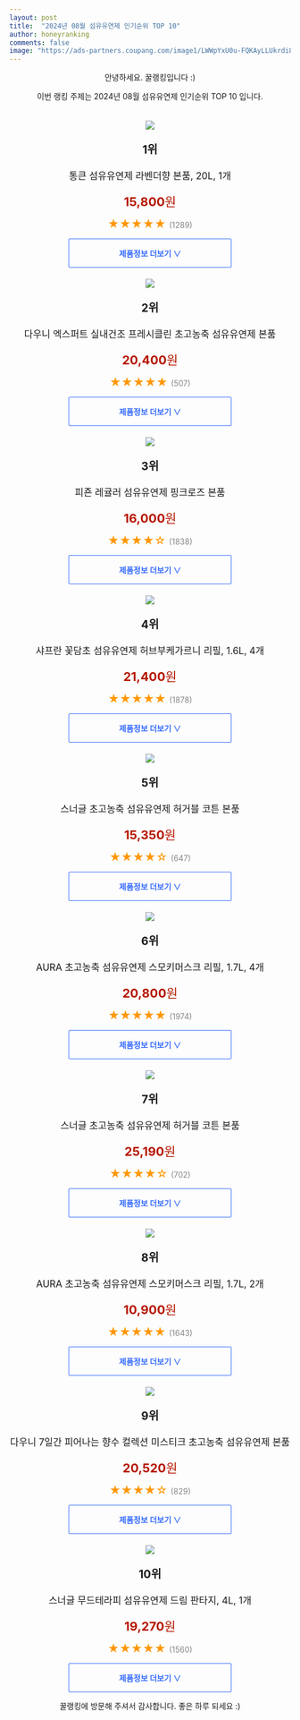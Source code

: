 ```yaml
---
layout: post
title:  "2024년 08월 섬유유연제 인기순위 TOP 10"
author: honeyranking
comments: false
image: "https://ads-partners.coupang.com/image1/LWWpYxU0u-FQKAyLLUkrdi8zhWVxKifuxOqeyyuWQIaWlPTkl2h5XO-zVogDI9Ei4LA9UIYq2g-vScUpFmsXrdIi6dsN2FoLYne4m3ra78D4xDSgurYj62w8u7tJHCLTryIKcJLhWJOdxtKVMC5HpNM3ZPaXvjjVjouloMhr1s--V7rvpDZur9FkIzErlDFYx0AVPxBtJ7u71UbhekGYFcXgXnp8CTmz5JaPD8H2OflMopuMm07zxA4ZtI1e58eQOlAS1tKfNseGNcr16UfymJIuXSZSXinW-VVCjsltaw=="
---
```

<p style="text-align: center;">안녕하세요. 꿀랭킹입니다 :)</p>
<p style="text-align: center;">이번 랭킹 주제는 2024년 08월 섬유유연제 인기순위 TOP 10 입니다.</p><center><img src="https://ads-partners.coupang.com/image1/LWWpYxU0u-FQKAyLLUkrdi8zhWVxKifuxOqeyyuWQIaWlPTkl2h5XO-zVogDI9Ei4LA9UIYq2g-vScUpFmsXrdIi6dsN2FoLYne4m3ra78D4xDSgurYj62w8u7tJHCLTryIKcJLhWJOdxtKVMC5HpNM3ZPaXvjjVjouloMhr1s--V7rvpDZur9FkIzErlDFYx0AVPxBtJ7u71UbhekGYFcXgXnp8CTmz5JaPD8H2OflMopuMm07zxA4ZtI1e58eQOlAS1tKfNseGNcr16UfymJIuXSZSXinW-VVCjsltaw==" style="margin-top:20px" /></center><p style="text-align: center; font-size: 20px"><b>1위</b></p><p style="text-align: center; font-size: 17px">통큰 섬유유연제 라벤더향 본품, 20L, 1개</p><p style="text-align: center;"><span style="color: #b61800; font-size: 22px;"><b>15,800</b>원</span></p><p style="text-align: center;"><span style="color: #ff9600; font-size: 20px;">★★★★★ </span><span style="color: #878787;">(1289)</span></p><center><a href="https://link.coupang.com/re/AFFSDP?lptag=AF3899140&subid=honeyrank&pageKey=6091282621&itemId=2163712723&vendorItemId=86493814091&traceid=V0-153-c31e5524578917fa&clickBeacon=3172e8c0-6381-11ef-a2b8-c2ddb9f6fb3a%7E3&requestid=20240826170000300125519224&token=31850C%7CMIXED"><div style="font-size: 14px; display: inline-block; padding: 15px 90px; color: #346aff; border-radius: 2px; border: 1px solid #346aff; cursor: pointer;"><b>제품정보 더보기 &or;</b></div></a></center><center><img src="https://ads-partners.coupang.com/image1/hffjXzX96HDCcDdEhQzFKCk8aCKgtgZ3mkz8ZDDVF99cWfMbTquNPZbD6nIuhI-bOXWxHkQsIeatLHZkStCENPuYltyfdDucIaQsQWvqyn83iKy6sZy_zy4OMvHtiuiuyqOomuurKMaVGeCaUcDp29nXPzwJT-U35WT1Qy29gBkrQyaYqgXEI3ou4hKsDxjJcYrkb-64IqhGLWKjPn4E_vxpnZqWRRQ679ywTOgb0RQdv6rnn1o4yAOb1Q4UtvzoaveAmpg8Mwkd_FDPUjjXc0FtPBxOySa5ExmN" style="margin-top:20px" /></center><p style="text-align: center; font-size: 20px"><b>2위</b></p><p style="text-align: center; font-size: 17px">다우니 엑스퍼트 실내건조 프레시클린 초고농축 섬유유연제 본품</p><p style="text-align: center;"><span style="color: #b61800; font-size: 22px;"><b>20,400</b>원</span></p><p style="text-align: center;"><span style="color: #ff9600; font-size: 20px;">★★★★★ </span><span style="color: #878787;">(507)</span></p><center><a href="https://link.coupang.com/re/AFFSDP?lptag=AF3899140&subid=honeyrank&pageKey=7477829804&itemId=20001748197&vendorItemId=71805128607&traceid=V0-153-9a465f9809b357b4&requestid=20240826170000300125519224&token=31850C%7CMIXED"><div style="font-size: 14px; display: inline-block; padding: 15px 90px; color: #346aff; border-radius: 2px; border: 1px solid #346aff; cursor: pointer;"><b>제품정보 더보기 &or;</b></div></a></center><center><img src="https://ads-partners.coupang.com/image1/gY35vn4B1P1BwqorgSZcV-LJEpgyIyf8MqMRNPSSBeG7gerJ1H4eqZffOmvP6PL0fIgKNoGVb4g8V9qwQRg0fwy7RxIJIFrY3EPYXU55IDMB6WUJ6If3bF5rc0OUUgGtrzn90cXK5r9jp-DkEh1WGnVVThT0OWIBvZR5CsGC4NWmdDxL6oO6Sy-6QpdX-NrkqD-BozKbk633fDo0MsJ6cVmD_pbrTLmpu-GTpMi2SSIbQhGBAJVMNxRW5nbp07yRb1NLRsMvkMGkGC5jqN8Dmg-BJfQPgt7Njw==" style="margin-top:20px" /></center><p style="text-align: center; font-size: 20px"><b>3위</b></p><p style="text-align: center; font-size: 17px">피죤 레귤러 섬유유연제 핑크로즈 본품</p><p style="text-align: center;"><span style="color: #b61800; font-size: 22px;"><b>16,000</b>원</span></p><p style="text-align: center;"><span style="color: #ff9600; font-size: 20px;">★★★★☆ </span><span style="color: #878787;">(1838)</span></p><center><a href="https://link.coupang.com/re/AFFSDP?lptag=AF3899140&subid=honeyrank&pageKey=142412365&itemId=6088507327&vendorItemId=3056632559&traceid=V0-153-72a4a71d73f4678a&requestid=20240826170000300125519224&token=31850C%7CMIXED"><div style="font-size: 14px; display: inline-block; padding: 15px 90px; color: #346aff; border-radius: 2px; border: 1px solid #346aff; cursor: pointer;"><b>제품정보 더보기 &or;</b></div></a></center><center><img src="https://ads-partners.coupang.com/image1/qD3WrBoF-FjLsAiYqDbEu56_KpdcB-H8pJbOVi-1qRJH61TUY-bjc0uvVVqFuPqhG-kLXf1aMpvlQvGvgqAUh95uTvjo8Oi1zGR0gBXnltZRA1ZK_d8u7kXhvvmnY3sadPNh2jtzchNklrhW45VhGN4aLsGTQGLnjOTtGJqhIcyF1JwIDy9ZuiId-cM__KrV_0vnorkGglQYKC4t8SmD0Q4O05Xk8Xply8kpDT5smnEA8DdQJWXl0pPYMm9TEUq68YJbK-l3HzJlM8o-0VSBlEnY8m-KVLohAtdguqe8mf8=" style="margin-top:20px" /></center><p style="text-align: center; font-size: 20px"><b>4위</b></p><p style="text-align: center; font-size: 17px">샤프란 꽃담초 섬유유연제 허브부케가르니 리필, 1.6L, 4개</p><p style="text-align: center;"><span style="color: #b61800; font-size: 22px;"><b>21,400</b>원</span></p><p style="text-align: center;"><span style="color: #ff9600; font-size: 20px;">★★★★★ </span><span style="color: #878787;">(1878)</span></p><center><a href="https://link.coupang.com/re/AFFSDP?lptag=AF3899140&subid=honeyrank&pageKey=7217468945&itemId=12734131782&vendorItemId=88356356748&traceid=V0-153-34234c4a29459fde&clickBeacon=3172e8c0-6381-11ef-b9ef-9ac6d54e2524%7E3&requestid=20240826170000300125519224&token=31850C%7CMIXED"><div style="font-size: 14px; display: inline-block; padding: 15px 90px; color: #346aff; border-radius: 2px; border: 1px solid #346aff; cursor: pointer;"><b>제품정보 더보기 &or;</b></div></a></center><center><img src="https://ads-partners.coupang.com/image1/A1mFZ1j4DdXJXXjWA1u4QOB5a0RUEh_7p6ZyuDZYe-xItHQN9kA5vTfmV2L9NO3I5oq_7i7dfdWR2oMdd4ikA3J-27Sf917h5DmroDNHCnPCC2p3G5_gK5COpj9fX1bPUXA0FwPRhe9QWniFWYQtCNNHoy0M6xNGcqAg97njW56JnuA6mKR8zNCWDXnOFICa1akn-cOv00rbHwY-Neh-sQvGCGq-FDe3Qz7odfRU4uoYzQ3uAI7ojT3Y12y1IL3wTB0_nU7ZSozWkH2o-ilavnJ80wF8bPRA9g4R" style="margin-top:20px" /></center><p style="text-align: center; font-size: 20px"><b>5위</b></p><p style="text-align: center; font-size: 17px">스너글 초고농축 섬유유연제 허거블 코튼 본품</p><p style="text-align: center;"><span style="color: #b61800; font-size: 22px;"><b>15,350</b>원</span></p><p style="text-align: center;"><span style="color: #ff9600; font-size: 20px;">★★★★☆ </span><span style="color: #878787;">(647)</span></p><center><a href="https://link.coupang.com/re/AFFSDP?lptag=AF3899140&subid=honeyrank&pageKey=1703093047&itemId=19447429883&vendorItemId=70887318328&traceid=V0-153-bcbab910713e5773&requestid=20240826170000300125519224&token=31850C%7CMIXED"><div style="font-size: 14px; display: inline-block; padding: 15px 90px; color: #346aff; border-radius: 2px; border: 1px solid #346aff; cursor: pointer;"><b>제품정보 더보기 &or;</b></div></a></center><center><img src="https://ads-partners.coupang.com/image1/KDZhHOFz2jLslpRAKIOy14wQV7OXkgENoRuCMhbFIfACzDONURhquHlGEURH-05Qsd9zqU_z_RufbUqTMc02H1OVtFdrQ3uM-LYAM0gAJ9vMWKPNEtUeoa7SE__WGkMjHL8SOghb7mQmNsllNxMdJICMHtubf5ltIvge7KErJt3UVxUczCckFqeEonxlb2vSwsHbAqKsfv58oC5IpZ-8Yyzv-7yjbtFn3GTElqdqSQcve693BsvYFU7CQMlUm_TgTxM0li5OVCxoaaUE4WmHUb2dElP53xG8yLYRmPl8cFQ=" style="margin-top:20px" /></center><p style="text-align: center; font-size: 20px"><b>6위</b></p><p style="text-align: center; font-size: 17px">AURA 초고농축 섬유유연제 스모키머스크 리필, 1.7L, 4개</p><p style="text-align: center;"><span style="color: #b61800; font-size: 22px;"><b>20,800</b>원</span></p><p style="text-align: center;"><span style="color: #ff9600; font-size: 20px;">★★★★★ </span><span style="color: #878787;">(1974)</span></p><center><a href="https://link.coupang.com/re/AFFSDP?lptag=AF3899140&subid=honeyrank&pageKey=276923597&itemId=709368436&vendorItemId=88356450157&traceid=V0-153-8944b714f77055fc&clickBeacon=3172e8c0-6381-11ef-8007-f70d29c519b8%7E3&requestid=20240826170000300125519224&token=31850C%7CMIXED"><div style="font-size: 14px; display: inline-block; padding: 15px 90px; color: #346aff; border-radius: 2px; border: 1px solid #346aff; cursor: pointer;"><b>제품정보 더보기 &or;</b></div></a></center><center><img src="https://ads-partners.coupang.com/image1/twgOU0nN03ooxCiUtxglAC-RVYxlWpxWQPwD74UybjvBs03wMEkcQscTx-13d0048eDQt1b3gQC0PjGyZ0vKLhY8q28ZsdF9W4UAhDoabPcKx16-ncNkuVfB2IdHXZg24lcEhJV734PL2p8PsZCMCvfx6caJNpk-ec-LDhkuBCu-yR8SydoxNrGxRSAmTkvjDx_HOhozTvXaXNCmjgPViae-OyNQAelidIei0MOmUAGb8dnKvHTX2vzjrvQUXA85kiJJuuClq195_NswGCcBuuxmZIogJPtz3pfZ" style="margin-top:20px" /></center><p style="text-align: center; font-size: 20px"><b>7위</b></p><p style="text-align: center; font-size: 17px">스너글 초고농축 섬유유연제 허거블 코튼 본품</p><p style="text-align: center;"><span style="color: #b61800; font-size: 22px;"><b>25,190</b>원</span></p><p style="text-align: center;"><span style="color: #ff9600; font-size: 20px;">★★★★☆ </span><span style="color: #878787;">(702)</span></p><center><a href="https://link.coupang.com/re/AFFSDP?lptag=AF3899140&subid=honeyrank&pageKey=1703093047&itemId=19846697397&vendorItemId=84677666147&traceid=V0-153-bcbab910713e5773&requestid=20240826170000300125519224&token=31850C%7CMIXED"><div style="font-size: 14px; display: inline-block; padding: 15px 90px; color: #346aff; border-radius: 2px; border: 1px solid #346aff; cursor: pointer;"><b>제품정보 더보기 &or;</b></div></a></center><center><img src="https://ads-partners.coupang.com/image1/ZFiAk4O4T-J7nFB0ZBO6dr2Ihf2_B863uwzfqP5lsdMzFvUFD3mFhkLgYaij_h9cDkbFdX8r9B-6L2m748mwp4iyeeXOKskfVDKNjSPaA2ABEyAEdJnzFukpLP_Pn8mbf0qAr70Jl1-sIZnKiLHfe5Qi38NcQCJ6V1STmKOUN36hftW-d3qMlTJJBnjX9NxHG3YY4q9Vytccv_jyGMU5NAov2KCtKbMk6qs6rN4k4wpOZMsSiDaiwPv74RLXXPiZFwzRQS3LaqriQLIWQ8uhZOFzbdoNv3Iuaq22lxdrUw==" style="margin-top:20px" /></center><p style="text-align: center; font-size: 20px"><b>8위</b></p><p style="text-align: center; font-size: 17px">AURA 초고농축 섬유유연제 스모키머스크 리필, 1.7L, 2개</p><p style="text-align: center;"><span style="color: #b61800; font-size: 22px;"><b>10,900</b>원</span></p><p style="text-align: center;"><span style="color: #ff9600; font-size: 20px;">★★★★★ </span><span style="color: #878787;">(1643)</span></p><center><a href="https://link.coupang.com/re/AFFSDP?lptag=AF3899140&subid=honeyrank&pageKey=276923597&itemId=13081309685&vendorItemId=88356450037&traceid=V0-153-8944b714f77055fc&clickBeacon=31730fd0-6381-11ef-8987-837d2eea61d6%7E3&requestid=20240826170000300125519224&token=31850C%7CMIXED"><div style="font-size: 14px; display: inline-block; padding: 15px 90px; color: #346aff; border-radius: 2px; border: 1px solid #346aff; cursor: pointer;"><b>제품정보 더보기 &or;</b></div></a></center><center><img src="https://ads-partners.coupang.com/image1/9Shen7ZZlzuMGena9V0DQtf7JuBif8Oca1j-j1FzAz61AuUH6EPw--Ly179UviTSoKaOBKyP8fUDhQ-4OUFC0hCDKbZzfDBtKxyqYO_g5sKn2RLwAXNEQs888bruQUaJqBvi9g_1d10zCRdj_rp8CsHYKGGoEUTC2KGv2W15v62kL8iBfhPWaYVZh43t2G9OCO-hwvGnLd9uVEHStVltTua33hCMchUnUzd3AalRYvxwmv8Iz_dCdc-LnVBsnboGG1BTyNBFdq9jEJT1uKBT5MyB1LQ9Ennh9-k=" style="margin-top:20px" /></center><p style="text-align: center; font-size: 20px"><b>9위</b></p><p style="text-align: center; font-size: 17px">다우니 7일간 피어나는 향수 컬렉션 미스티크 초고농축 섬유유연제 본품</p><p style="text-align: center;"><span style="color: #b61800; font-size: 22px;"><b>20,520</b>원</span></p><p style="text-align: center;"><span style="color: #ff9600; font-size: 20px;">★★★★☆ </span><span style="color: #878787;">(829)</span></p><center><a href="https://link.coupang.com/re/AFFSDP?lptag=AF3899140&subid=honeyrank&pageKey=7026135886&itemId=22992107728&vendorItemId=71805128377&traceid=V0-153-ac2303f036e13e13&requestid=20240826170000300125519224&token=31850C%7CMIXED"><div style="font-size: 14px; display: inline-block; padding: 15px 90px; color: #346aff; border-radius: 2px; border: 1px solid #346aff; cursor: pointer;"><b>제품정보 더보기 &or;</b></div></a></center><center><img src="https://ads-partners.coupang.com/image1/tZqunWnovtoTnA9wtaYaUGp1sdaoAeLgoC-1XwxldqKKsnRQgTk0COC4Q_joBkJ8vFs3zqfZDmC5HmMEFDJ6a2dLCbJ1Nw8TTn3Pji6JDh618Lp14Tb14Mf-BXvp7rkVv05qgsUIcLAsNwipG8N9_1_bUYSV9vOLFTkLwR7QO5lXpt35_P-SjkHhSSuNqdCse1LqHO-MVk7Bjc_lzpQXElOPogTMxtvFASfJFLld7JYqcr3B2bkC90cG8ud7czPyT7hyqrff4hFuZhOgCECFIZhMq132e9LFkHSHo701" style="margin-top:20px" /></center><p style="text-align: center; font-size: 20px"><b>10위</b></p><p style="text-align: center; font-size: 17px">스너글 무드테라피 섬유유연제 드림 판타지, 4L, 1개</p><p style="text-align: center;"><span style="color: #b61800; font-size: 22px;"><b>19,270</b>원</span></p><p style="text-align: center;"><span style="color: #ff9600; font-size: 20px;">★★★★★ </span><span style="color: #878787;">(1560)</span></p><center><a href="https://link.coupang.com/re/AFFSDP?lptag=AF3899140&subid=honeyrank&pageKey=7488498038&itemId=20077594400&vendorItemId=87173251690&traceid=V0-153-5840e80270dda931&clickBeacon=31730fd0-6381-11ef-a4e4-183cd248f48f%7E3&requestid=20240826170000300125519224&token=31850C%7CMIXED"><div style="font-size: 14px; display: inline-block; padding: 15px 90px; color: #346aff; border-radius: 2px; border: 1px solid #346aff; cursor: pointer;"><b>제품정보 더보기 &or;</b></div></a></center><p style="text-align: center;">꿀랭킹에 방문해 주셔서 감사합니다. 좋은 하루 되세요 :)</p>